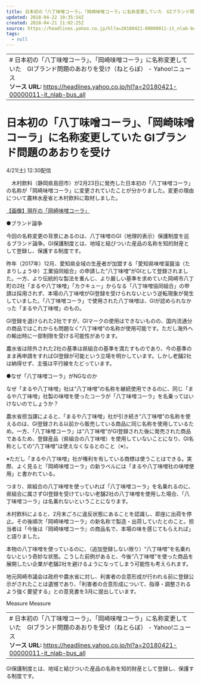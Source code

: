 ```yaml
---
title: 日本初の「八丁味噌コーラ」、「岡崎味噌コーラ」に名称変更していた　GIブランド問題のあおりを受け（ねとらぼ） - Yahoo!ニュース
updated: 2018-04-22 10:35:54Z
created: 2018-04-21 11:02:25Z
source: https://headlines.yahoo.co.jp/hl?a=20180421-00000011-it_nlab-bus_all
tags:
  - null
---
```


|     |
| --- |
| # 日本初の「八丁味噌コーラ」、「岡崎味噌コーラ」に名称変更していた　GIブランド問題のあおりを受け（ねとらぼ） - Yahoo!ニュース<br>**ソース URL:**  https://headlines.yahoo.co.jp/hl?a=20180421-00000011-it_nlab-bus_all |

# 日本初の「八丁味噌コーラ」、「岡崎味噌コーラ」に名称変更していた GIブランド問題のあおりを受け

4/21(土) 12:30配信

　木村飲料（静岡県島田市）が2月23日に発売した日本初の「八丁味噌コーラ」の名称が「岡崎味噌コーラ」に変更されていたことが分かりました。変更の理由について農林水産省と木村飲料に取材しました。

[【画像】現在の「岡崎味噌コーラ」](https://rdsig.yahoo.co.jp/media/news/rd_tool/it_nlab/articles/bus_all/RV=1/RE=1525518100/RH=cmRzaWcueWFob28uY28uanA-/RB=/RU=aHR0cDovL2ltYWdlLml0bWVkaWEuY28uanAvbC9pbS9ubC9hcnRpY2xlcy8xODA0LzIwL2xfZjE4MDQyMF9taXNvXzIuanBnI3V0bV9zb3VyY2U9eWFob28mdXRtX21lZGl1bT1mZWVkJnV0bV9jYW1wYWlnbj0yMDE4MDQyMS0wMTEmdXRtX3Rlcm09aXRfbmxhYi1idXNfYWxsJnV0bV9jb250ZW50PWltZw--/RS=%5EADA.8j7HATZVFw.njVW113ORx8nc9I-;_ylt=A2RADf4TGttavhoAwH8El.Z7;_ylu=X3oDMWY1OGlzZDhiBHBvcwMxBHJsX3RpdGxlA.OAkOeUu.WDj.OAkeePvuWcqOOBruOAjOWyoeW0juWRs.WZjOOCs.ODvOODqeOAjQRybF91cmwDaHR0cDovL2ltYWdlLml0bWVkaWEuY28uanAvbC9pbS9ubC9hcnRpY2xlcy8xODA0LzIwL2xfZjE4MDQyMF9taXNvXzIuanBnI3V0bV9zb3VyY2U9eWFob28mdXRtX21lZGl1bT1mZWVkJnV0bV9jYW1wYWlnbj0yMDE4MDQyMS0wMTEmdXRtX3Rlcm09aXRfbmxhYi1idXNfYWxsJnV0bV9jb250ZW50PWltZwRzZWMDcmVsYXRlZARzbGsDcGhvdG8EdGl0bGUD5pel5pys5Yid44Gu44CM5YWr5LiB5ZGz5ZmM44Kz44O844Op44CN44CB44CM5bKh5bSO5ZGz5ZmM44Kz44O844Op44CN44Gr5ZCN56ew5aSJ5pu044GX44Gm44GE44Gf44CAR0njg5bjg6njg7Pjg4nllY_poYzjga7jgYLjgYrjgorjgpLlj5fjgZEEdXJsA2h0dHBzOi8vaGVhZGxpbmVzLnlhaG9vLmNvLmpwL2hsP2E9MjAxODA0MjEtMDAwMDAwMTEtaXRfbmxhYi1idXNfYWxs)

●ブランド論争

今回の名称変更の背景にあるのは、八丁味噌のGI（地理的表示）保護制度を巡るブランド論争。GI保護制度とは、地域と結びついた産品の名称を知的財産として登録し、保護する制度です。

昨年（2017年）12月、愛知県全域の生産者が加盟する「愛知県味噌溜醤油（たまりしょうゆ）工業協同組合」の申請した“八丁味噌”がGIとして登録されました。一方、より伝統的な製法を重んじ、より厳しい基準を求めていた岡崎市八丁町の2社「まるや八丁味噌」「カクキュー」からなる「八丁味噌協同組合」の申請は採用されず、本場の八丁味噌がGI登録を受けられないという逆転現象が発生していました。「八丁味噌コーラ」で使用された八丁味噌は、GIが認められなかった「まるや八丁味噌」のもの。

GI登録を退けられた2社ですが、GIマークの使用はできないものの、国内流通分の商品ではこれからも問題なく“八丁味噌”の名称が使用可能です。ただし海外への輸出時に一部制限を受ける可能性があります。

農水省は除外された2社の基準は県組合の基準を満たすものであり、今の基準のまま再申請をすればGI登録が可能という立場を明かしています。しかし老舗2社は納得せず、主張は平行線をたどっています。

●なぜ「八丁味噌コーラ」がNGなのか

なぜ「まるや八丁味噌」社は“八丁味噌”の名称を継続使用できるのに、同じ「まるや八丁味噌」社製の味噌を使ったコーラが「八丁味噌コーラ」を名乗ってはいけないのでしょうか？

農水省担当課によると、「まるや八丁味噌」社が引き続き“八丁味噌”の名称を使えるのは、GI登録される以前から販売している商品に同じ名称を使用しているため。一方、「八丁味噌コーラ」は“八丁味噌”がGI登録された後に発売された商品であるため、登録産品（県組合の八丁味噌）を使用していないことになり、GI名称としての“八丁味噌”は使えなくなるとのこと（※）。

※ただし「まるや八丁味噌」社が権利を有している商標は使うことはできる。実際、よく見ると「岡崎味噌コーラ」の新ラベルには「まるや八丁味噌社の味噌使用」と書かれている。

つまり、県組合の八丁味噌を使っていれば「八丁味噌コーラ」を名乗れるのに、県組合に属さずGI登録を受けていない老舗2社の八丁味噌を使用した場合、「八丁味噌コーラ」は名乗れないということになります。

木村飲料によると、2月末ごろに違反状態にあることを認識し、即座に出荷を停止。その後順次「岡崎味噌コーラ」の新名称で製造・出荷していたとのこと。担当者は「今後は『岡崎味噌コーラ』の商品名で、本場の味を感じてもらえれば」と語りました。

本物の八丁味噌を使っているのに、（追加登録しない限り）“八丁味噌”を名乗れないという奇妙な状態。こうした前例があると、今後“八丁味噌”を使った商品を展開したい企業が老舗2社を避けるようになってしまう可能性も考えられます。

地元岡崎市議会は政府や農水省に対し、利害者の合意形成が行われる前に登録公示がされたことは遺憾であり、「利害者の合意形成について、指導・調整されるよう強く要望する」との意見書を3月に提出しています。

Measure
Measure

|     |
| --- |
| # 日本初の「八丁味噌コーラ」、「岡崎味噌コーラ」に名称変更していた　GIブランド問題のあおりを受け（ねとらぼ） - Yahoo!ニュース<br>**ソース URL:**  https://headlines.yahoo.co.jp/hl?a=20180421-00000011-it_nlab-bus_all |

GI保護制度とは、地域と結びついた産品の名称を知的財産として登録し、保護する制度です。